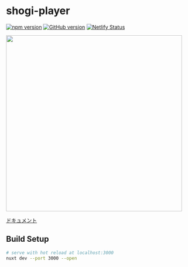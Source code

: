 # shogi-player

[![npm version](https://badge.fury.io/js/shogi-player.svg)](https://badge.fury.io/js/shogi-player)
[![GitHub version](https://badge.fury.io/gh/akicho8%2Fshogi-player.svg)](https://badge.fury.io/gh/akicho8%2Fshogi-player)
[![Netlify Status](https://api.netlify.com/api/v1/badges/bbe2f7b5-e766-4358-bea7-072be72827e0/deploy-status)](https://app.netlify.com/sites/shogi-player/deploys)

<p><a href="https://akicho8.github.io/shogi-player/"><img src="https://raw.github.com/akicho8/shogi-player/master/application.png" height="480" /></a></p>

[ドキュメント](https://akicho8.github.io/shogi-player/)

## Build Setup

```bash
# serve with hot reload at localhost:3000
nuxt dev --port 3000 --open
```
